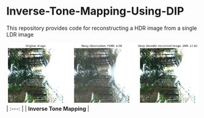 # Inverse-Tone-Mapping-Using-DIP
This repository provides code for reconstructing a HDR image from a single LDR image 

![image](results/forest_path.png) 
| :---: | 
| <b> Inverse Tone Mapping </b> |

<br/>
<br/>
<br/>

